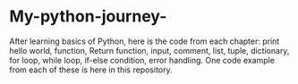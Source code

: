 # My-python-journey-
After learning basics of Python, here is the code from each chapter: print hello world, function, Return function, input, comment, list, tuple, dictionary, for loop, while loop, if-else condition, error handling. One code example from each of these is here in this repository.  
